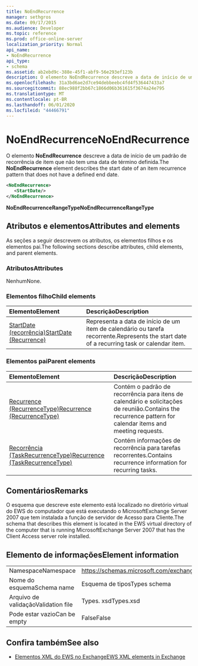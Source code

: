 ```yaml
---
title: NoEndRecurrence
manager: sethgros
ms.date: 09/17/2015
ms.audience: Developer
ms.topic: reference
ms.prod: office-online-server
localization_priority: Normal
api_name:
- NoEndRecurrence
api_type:
- schema
ms.assetid: ab2ebd9c-388e-45f1-abf9-56e293ef123b
description: O elemento NoEndRecurrence descreve a data de início de um padrão de recorrência de item que não tem uma data de término definida.
ms.openlocfilehash: 31a3bd6ae2d7ce94debbeebc4fd4f536447433a7
ms.sourcegitcommit: 88ec988f2bb67c1866d06b361615f3674a24e795
ms.translationtype: MT
ms.contentlocale: pt-BR
ms.lasthandoff: 06/01/2020
ms.locfileid: "44466791"
---
```

# <a name="noendrecurrence"></a><span data-ttu-id="179d8-103">NoEndRecurrence</span><span class="sxs-lookup"><span data-stu-id="179d8-103">NoEndRecurrence</span></span>

<span data-ttu-id="179d8-104">O elemento **NoEndRecurrence** descreve a data de início de um padrão de recorrência de item que não tem uma data de término definida.</span><span class="sxs-lookup"><span data-stu-id="179d8-104">The **NoEndRecurrence** element describes the start date of an item recurrence pattern that does not have a defined end date.</span></span> 
  
```xml
<NoEndRecurrence>
   <StartDate/>
</NoEndRecurrence>
```

 <span data-ttu-id="179d8-105">**NoEndRecurrenceRangeType**</span><span class="sxs-lookup"><span data-stu-id="179d8-105">**NoEndRecurrenceRangeType**</span></span>
## <a name="attributes-and-elements"></a><span data-ttu-id="179d8-106">Atributos e elementos</span><span class="sxs-lookup"><span data-stu-id="179d8-106">Attributes and elements</span></span>

<span data-ttu-id="179d8-107">As seções a seguir descrevem os atributos, os elementos filhos e os elementos pai.</span><span class="sxs-lookup"><span data-stu-id="179d8-107">The following sections describe attributes, child elements, and parent elements.</span></span>
  
### <a name="attributes"></a><span data-ttu-id="179d8-108">Atributos</span><span class="sxs-lookup"><span data-stu-id="179d8-108">Attributes</span></span>

<span data-ttu-id="179d8-109">Nenhum</span><span class="sxs-lookup"><span data-stu-id="179d8-109">None.</span></span>
  
### <a name="child-elements"></a><span data-ttu-id="179d8-110">Elementos filho</span><span class="sxs-lookup"><span data-stu-id="179d8-110">Child elements</span></span>

|<span data-ttu-id="179d8-111">**Elemento**</span><span class="sxs-lookup"><span data-stu-id="179d8-111">**Element**</span></span>|<span data-ttu-id="179d8-112">**Descrição**</span><span class="sxs-lookup"><span data-stu-id="179d8-112">**Description**</span></span>|
|:-----|:-----|
|[<span data-ttu-id="179d8-113">StartDate (recorrência)</span><span class="sxs-lookup"><span data-stu-id="179d8-113">StartDate (Recurrence)</span></span>](startdate-recurrence.md) <br/> |<span data-ttu-id="179d8-114">Representa a data de início de um item de calendário ou tarefa recorrente.</span><span class="sxs-lookup"><span data-stu-id="179d8-114">Represents the start date of a recurring task or calendar item.</span></span>  <br/> |
   
### <a name="parent-elements"></a><span data-ttu-id="179d8-115">Elementos pai</span><span class="sxs-lookup"><span data-stu-id="179d8-115">Parent elements</span></span>

|<span data-ttu-id="179d8-116">**Elemento**</span><span class="sxs-lookup"><span data-stu-id="179d8-116">**Element**</span></span>|<span data-ttu-id="179d8-117">**Descrição**</span><span class="sxs-lookup"><span data-stu-id="179d8-117">**Description**</span></span>|
|:-----|:-----|
|[<span data-ttu-id="179d8-118">Recurrence (RecurrenceType)</span><span class="sxs-lookup"><span data-stu-id="179d8-118">Recurrence (RecurrenceType)</span></span>](recurrence-recurrencetype.md) <br/> |<span data-ttu-id="179d8-119">Contém o padrão de recorrência para itens de calendário e solicitações de reunião.</span><span class="sxs-lookup"><span data-stu-id="179d8-119">Contains the recurrence pattern for calendar items and meeting requests.</span></span>  <br/> |
|[<span data-ttu-id="179d8-120">Recorrência (TaskRecurrenceType)</span><span class="sxs-lookup"><span data-stu-id="179d8-120">Recurrence (TaskRecurrenceType)</span></span>](recurrence-taskrecurrencetype.md) <br/> |<span data-ttu-id="179d8-121">Contém informações de recorrência para tarefas recorrentes.</span><span class="sxs-lookup"><span data-stu-id="179d8-121">Contains recurrence information for recurring tasks.</span></span>  <br/> |
   
## <a name="remarks"></a><span data-ttu-id="179d8-122">Comentários</span><span class="sxs-lookup"><span data-stu-id="179d8-122">Remarks</span></span>

<span data-ttu-id="179d8-123">O esquema que descreve este elemento está localizado no diretório virtual do EWS do computador que está executando o MicrosoftExchange Server 2007 que tem instalada a função de servidor de Acesso para Cliente.</span><span class="sxs-lookup"><span data-stu-id="179d8-123">The schema that describes this element is located in the EWS virtual directory of the computer that is running MicrosoftExchange Server 2007 that has the Client Access server role installed.</span></span>
  
## <a name="element-information"></a><span data-ttu-id="179d8-124">Elemento de informações</span><span class="sxs-lookup"><span data-stu-id="179d8-124">Element information</span></span>

|||
|:-----|:-----|
|<span data-ttu-id="179d8-125">Namespace</span><span class="sxs-lookup"><span data-stu-id="179d8-125">Namespace</span></span>  <br/> |https://schemas.microsoft.com/exchange/services/2006/types  <br/> |
|<span data-ttu-id="179d8-126">Nome do esquema</span><span class="sxs-lookup"><span data-stu-id="179d8-126">Schema name</span></span>  <br/> |<span data-ttu-id="179d8-127">Esquema de tipos</span><span class="sxs-lookup"><span data-stu-id="179d8-127">Types schema</span></span>  <br/> |
|<span data-ttu-id="179d8-128">Arquivo de validação</span><span class="sxs-lookup"><span data-stu-id="179d8-128">Validation file</span></span>  <br/> |<span data-ttu-id="179d8-129">Types. xsd</span><span class="sxs-lookup"><span data-stu-id="179d8-129">Types.xsd</span></span>  <br/> |
|<span data-ttu-id="179d8-130">Pode estar vazio</span><span class="sxs-lookup"><span data-stu-id="179d8-130">Can be empty</span></span>  <br/> |<span data-ttu-id="179d8-131">False</span><span class="sxs-lookup"><span data-stu-id="179d8-131">False</span></span>  <br/> |
   
## <a name="see-also"></a><span data-ttu-id="179d8-132">Confira também</span><span class="sxs-lookup"><span data-stu-id="179d8-132">See also</span></span>



- [<span data-ttu-id="179d8-133">Elementos XML do EWS no Exchange</span><span class="sxs-lookup"><span data-stu-id="179d8-133">EWS XML elements in Exchange</span></span>](ews-xml-elements-in-exchange.md)

